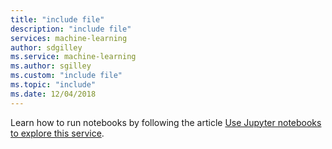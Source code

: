 ```yaml
---
title: "include file"
description: "include file"
services: machine-learning
author: sdgilley
ms.service: machine-learning
ms.author: sgilley
ms.custom: "include file"
ms.topic: "include"
ms.date: 12/04/2018
---
```


Learn how to run notebooks by following the article [Use Jupyter notebooks to explore this service](/azure/machine-learning/samples-notebooks).